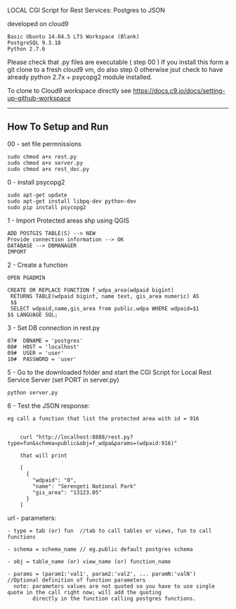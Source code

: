 LOCAL CGI Script for Rest Services: Postgres to JSON

developed on cloud9

    Basic Ubuntu 14.04.5 LTS Workspace (Blank)
    PostgreSQL 9.3.18
    Python 2.7.6

Please check that .py files are executable ( step 00 )
If you install this form a git clone to a fresh cloud9 vm, do also step 0
otherwise jsut check to have already python 2.7x + psycopg2 module installed.

To clone to Cloud9 workspace directly see https://docs.c9.io/docs/setting-up-github-workspace

------------------
How To Setup and Run
------------------
00 - set file permnissions

    sudo chmod a+x rest.py
    sudo chmod a+x server.py
    sudo chmod a+x rest_doc.py

0 - install psycopg2

    sudo apt-get update
    sudo apt-get install libpq-dev python-dev
    sudo pip install psycopg2
    

    
1 - Import Protected areas shp using QGIS
    
    ADD POSTGIS TABLE(S) --> NEW
    Provide connection information --> OK
    DATABASE --> DBMANAGER
    IMPORT
    
2 - Create a function

    OPEN PGADMIN  
```
CREATE OR REPLACE FUNCTION f_wdpa_area(wdpaid bigint)
 RETURNS TABLE(wdpaid bigint, name text, gis_area numeric) AS 
 $$ 
 SELECT wdpaid,name,gis_area from public.wdpa WHERE wdpaid=$1 
$$ LANGUAGE SQL;
```
    
3 - Set DB connection in rest.py

    07#  DBNAME = 'postgres'
    08#  HOST = 'localhost'
    09#  USER = 'user'
    10#  PASSWORD = 'user'
    
5 - Go to the downloaded folder and start the CGI Script for Local Rest Service Server (set PORT in server.py)

    python server.py
    
6 - Test the JSON response:
    
    eg call a function that list the protected area with id = 916
   
        
        curl "http://localhost:8888/rest.py?type=fun&schema=public&obj=f_wdpa&params=(wdpaid:916)"
    
        that will print
        
        [
          {
            "wdpaid": "0", 
            "name": "Serengeti National Park"
            "gis_area": "13123.05"
          }
        ]
    
url - parameters:
    
    - type = tab (or) fun  //tab to call tables or views, fun to call functions
    
    - schema = schema_name // eg.public default postgres schema
    
    - obj = table_name (or) view_name (or) function_name
    
    - params = (param1:'val1', param2:'val2', ... paramN:'valN')  //Optional definition of function parameters
      note: parameters values are not quoted so you have to use single quote in the call right now; will add the quoting
            directly in the function calling postgres functions.
